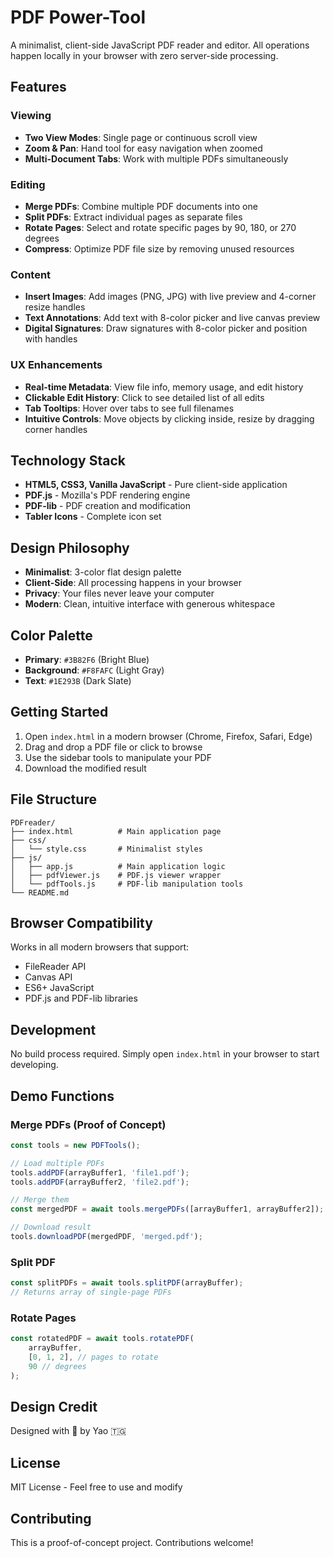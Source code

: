# PDF Power-Tool

A minimalist, client-side JavaScript PDF reader and editor. All operations happen locally in your browser with zero server-side processing.

## Features

### Viewing
- **Two View Modes**: Single page or continuous scroll view
- **Zoom & Pan**: Hand tool for easy navigation when zoomed
- **Multi-Document Tabs**: Work with multiple PDFs simultaneously

### Editing
- **Merge PDFs**: Combine multiple PDF documents into one
- **Split PDFs**: Extract individual pages as separate files
- **Rotate Pages**: Select and rotate specific pages by 90, 180, or 270 degrees
- **Compress**: Optimize PDF file size by removing unused resources

### Content
- **Insert Images**: Add images (PNG, JPG) with live preview and 4-corner resize handles
- **Text Annotations**: Add text with 8-color picker and live canvas preview
- **Digital Signatures**: Draw signatures with 8-color picker and position with handles

### UX Enhancements
- **Real-time Metadata**: View file info, memory usage, and edit history
- **Clickable Edit History**: Click to see detailed list of all edits
- **Tab Tooltips**: Hover over tabs to see full filenames
- **Intuitive Controls**: Move objects by clicking inside, resize by dragging corner handles

## Technology Stack

- **HTML5, CSS3, Vanilla JavaScript** - Pure client-side application
- **PDF.js** - Mozilla's PDF rendering engine
- **PDF-lib** - PDF creation and modification
- **Tabler Icons** - Complete icon set

## Design Philosophy

- **Minimalist**: 3-color flat design palette
- **Client-Side**: All processing happens in your browser
- **Privacy**: Your files never leave your computer
- **Modern**: Clean, intuitive interface with generous whitespace

## Color Palette

- **Primary**: `#3B82F6` (Bright Blue)
- **Background**: `#F8FAFC` (Light Gray)
- **Text**: `#1E293B` (Dark Slate)

## Getting Started

1. Open `index.html` in a modern browser (Chrome, Firefox, Safari, Edge)
2. Drag and drop a PDF file or click to browse
3. Use the sidebar tools to manipulate your PDF
4. Download the modified result

## File Structure

```
PDFreader/
├── index.html          # Main application page
├── css/
│   └── style.css       # Minimalist styles
├── js/
│   ├── app.js          # Main application logic
│   ├── pdfViewer.js    # PDF.js viewer wrapper
│   └── pdfTools.js     # PDF-lib manipulation tools
└── README.md
```

## Browser Compatibility

Works in all modern browsers that support:
- FileReader API
- Canvas API
- ES6+ JavaScript
- PDF.js and PDF-lib libraries

## Development

No build process required. Simply open `index.html` in your browser to start developing.

## Demo Functions

### Merge PDFs (Proof of Concept)

```javascript
const tools = new PDFTools();

// Load multiple PDFs
tools.addPDF(arrayBuffer1, 'file1.pdf');
tools.addPDF(arrayBuffer2, 'file2.pdf');

// Merge them
const mergedPDF = await tools.mergePDFs([arrayBuffer1, arrayBuffer2]);

// Download result
tools.downloadPDF(mergedPDF, 'merged.pdf');
```

### Split PDF

```javascript
const splitPDFs = await tools.splitPDF(arrayBuffer);
// Returns array of single-page PDFs
```

### Rotate Pages

```javascript
const rotatedPDF = await tools.rotatePDF(
    arrayBuffer,
    [0, 1, 2], // pages to rotate
    90 // degrees
);
```

## Design Credit

Designed with 🚀 by Yao 🇹🇬

## License

MIT License - Feel free to use and modify

## Contributing

This is a proof-of-concept project. Contributions welcome!
